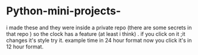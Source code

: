 # Python-mini-projects-
i made these and they were inside a private repo (there are some secrets in that repo )
so the clock has a feature (at least i think) .
if you click on it ;it changes it's style try it.
example time in 24 hour format now you click it's in 12 hour format.
